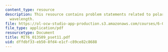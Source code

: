 ```yaml
---
content_type: resource
description: This resource contains problem statements related to polarization, and
  wavelength.
file: https://ol-ocw-studio-app-production.s3.amazonaws.com/courses/6-013-electromagnetics-and-applications-spring-2009/dffdbf33eb508fd4e1cfc89ce82c8688_MIT6_013S09_pset11.pdf
file_type: application/pdf
resourcetype: Document
title: MIT6_013S09_pset11.pdf
uid: dffdbf33-eb50-8fd4-e1cf-c89ce82c8688
---
```

